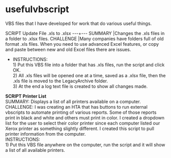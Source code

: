# usefulvbscript

VBS files that I have developed for work that do various useful things.


SCRIPT Update File .xls to .xlsx
---+---
SUMMARY   |Changes the .xls files in a folder to .xlsx files.
CHALLENGE |Many companies have folders full of old format .xls files. When you need to use advanced Excel features, or copy and paste between new and old Excel files there are issues.
- INSTRUCTIONS:
<br>1) Put this VBS file into a folder that has .xls files, run the script and click OK.
<br>2) All .xls files will be opened one at a time, saved as a .xlsx file, then the .xls file is moved to the LegacyArchive folder.
<br>3) At the end a log text file is created to show all changes made.

<b>SCRIPT Printer List</b>
<br>SUMMARY: Displays a list of all printers available on a computer. 
<br>CHALLENGE: I was creating an HTA that has buttons to run external vbscripts to automate printing of various reports. Some of those reports print in black and white and others must print in color. I created a dropdown list for the user to select their color printer since each computer listed our Xerox printer as something slightly different. I created this script to pull printer information from the computer.
<br>INSTRUCTIONS:
<br>1) Put this VBS file anywhere on the computer, run the script and it will show a list of all available printers.
